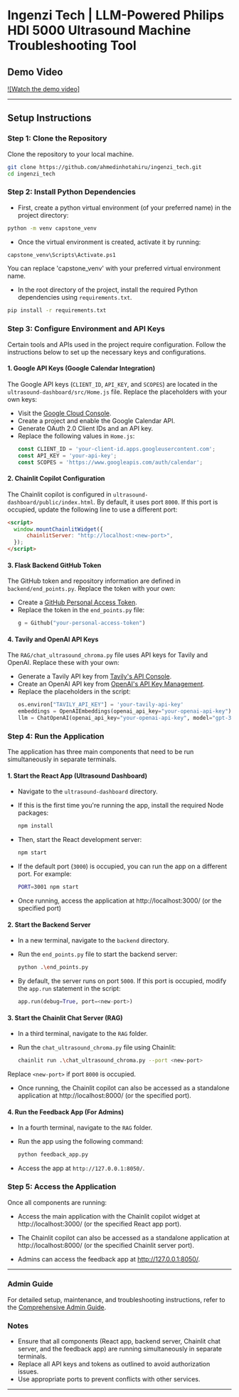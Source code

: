 # Ingenzi Tech | LLM-Powered Philips HDI 5000 Ultrasound Machine Troubleshooting Tool

## Demo Video
[![Watch the demo video]](https://www.youtube.com/watch?v=hG8LZTb0rpc)

---

## Setup Instructions

### Step 1: Clone the Repository
Clone the repository to your local machine.

```bash
git clone https://github.com/ahmedinhotahiru/ingenzi_tech.git
cd ingenzi_tech
```

### Step 2: Install Python Dependencies
- First, create a python virtual environment (of your preferred name) in the project directory:

```bash
python -m venv capstone_venv
```

- Once the virtual environment is created, activate it by running:

```bash
capstone_venv\Scripts\Activate.ps1
```

You can replace 'capstone_venv' with your preferred virtual environment name.

- In the root directory of the project, install the required Python dependencies using `requirements.txt`.

```bash
pip install -r requirements.txt
```

### Step 3: Configure Environment and API Keys
Certain tools and APIs used in the project require configuration. Follow the instructions below to set up the necessary keys and configurations.

#### 1. Google API Keys (Google Calendar Integration)
The Google API keys (`CLIENT_ID`, `API_KEY`, and `SCOPES`) are located in the `ultrasound-dashboard/src/Home.js` file. Replace the placeholders with your own keys:

- Visit the [Google Cloud Console](https://console.cloud.google.com/).
- Create a project and enable the Google Calendar API.
- Generate OAuth 2.0 Client IDs and an API key.
- Replace the following values in `Home.js`:
  ```javascript
  const CLIENT_ID = 'your-client-id.apps.googleusercontent.com';
  const API_KEY = 'your-api-key';
  const SCOPES = 'https://www.googleapis.com/auth/calendar';
  ```

#### 2. Chainlit Copilot Configuration
The Chainlit copilot is configured in `ultrasound-dashboard/public/index.html`. By default, it uses port `8000`. If this port is occupied, update the following line to use a different port:

```html
<script>
  window.mountChainlitWidget({
      chainlitServer: "http://localhost:<new-port>",
  });
</script>
```

#### 3. Flask Backend GitHub Token
The GitHub token and repository information are defined in `backend/end_points.py`. Replace the token with your own:

- Create a [GitHub Personal Access Token](https://github.com/settings/tokens).
- Replace the token in the `end_points.py` file:
  ```python
  g = Github("your-personal-access-token")
  ```

#### 4. Tavily and OpenAI API Keys
The `RAG/chat_ultrasound_chroma.py` file uses API keys for Tavily and OpenAI. Replace these with your own:

- Generate a Tavily API key from [Tavily's API Console](https://tavily.com/developers).
- Create an OpenAI API key from [OpenAI's API Key Management](https://platform.openai.com/account/api-keys).
- Replace the placeholders in the script:
  ```python
  os.environ["TAVILY_API_KEY"] = 'your-tavily-api-key'
  embeddings = OpenAIEmbeddings(openai_api_key="your-openai-api-key")
  llm = ChatOpenAI(openai_api_key="your-openai-api-key", model="gpt-3.5-turbo")
  ```

### Step 4: Run the Application

The application has three main components that need to be run simultaneously in separate terminals.

#### 1. Start the React App (Ultrasound Dashboard)
   - Navigate to the `ultrasound-dashboard` directory.
   - If this is the first time you're running the app, install the required Node packages:

     ```bash
     npm install
     ```

   - Then, start the React development server:

     ```bash
     npm start
     ```

   - If the default port (`3000`) is occupied, you can run the app on a different port. For example:

     ```bash
     PORT=3001 npm start
     ```

   - Once running, access the application at http://localhost:3000/ (or the specified port)

#### 2. Start the Backend Server
   - In a new terminal, navigate to the `backend` directory.
   - Run the `end_points.py` file to start the backend server:

     ```bash
     python .\end_points.py
     ```

   - By default, the server runs on port `5000`. If this port is occupied, modify the `app.run` statement in the script:
     ```python
     app.run(debug=True, port=<new-port>)
     ```

#### 3. Start the Chainlit Chat Server (RAG)
   - In a third terminal, navigate to the `RAG` folder.
   - Run the `chat_ultrasound_chroma.py` file using Chainlit:

     ```bash
     chainlit run .\chat_ultrasound_chroma.py --port <new-port>
     ```

   Replace `<new-port>` if port `8000` is occupied.
   - Once running, the Chainlit copilot can also be accessed as a standalone application at http://localhost:8000/ (or the specified port).

#### 4. Run the Feedback App (For Admins)
   - In a fourth terminal, navigate to the `RAG` folder.
   - Run the app using the following command:

     ```bash
     python feedback_app.py
     ```

   - Access the app at `http://127.0.0.1:8050/`.

### Step 5: Access the Application
Once all components are running:

- Access the main application with the Chainlit copilot widget at http://localhost:3000/ (or the specified React app port).

- The Chainlit copilot can also be accessed as a standalone application at http://localhost:8000/ (or the specified Chainlit server port).

- Admins can access the feedback app at http://127.0.0.1:8050/.

---

### Admin Guide
For detailed setup, maintenance, and troubleshooting instructions, refer to the [Comprehensive Admin Guide](https://docs.google.com/document/d/1AEEONaFrA4EH3LazvzqPEq9Cce8cfGuAa_ih4bQtR94/edit?usp=sharing).

### Notes
- Ensure that all components (React app, backend server, Chainlit chat server, and the feedback app) are running simultaneously in separate terminals.
- Replace all API keys and tokens as outlined to avoid authorization issues.
- Use appropriate ports to prevent conflicts with other services.

---
